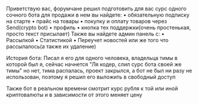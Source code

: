 Приветствую вас, форумчане
решил подготовить для вас сурс одного сочного бота для продажи в нем вы найдете:
• обязательную подписку на старте
• прайс на товары
• покупку и оплату товаров через Send(crypto bot)
• профиль
• кнопка тех поддержки(очень простенькая, просто текст присылает)
Также вы найдете админ панель с:
• Рассылкой
• Статистикой
• Переучет новостей или же того что рассылалось(а также их удаление)


История бота:
Писал я его для одного человека, владельца тимы в которой был я, сейчас начнется "Ля кодер, слил сурс бота своей же тимы" но нет, тима распалась, проект закрылся, а бот не был ни разу не использован, поэтому я решил его выложить в свободный доступ

Также бот в реальном времени смотрит курс рубля к той или иной криптовалюты и в зависимости от этого меняет цену
